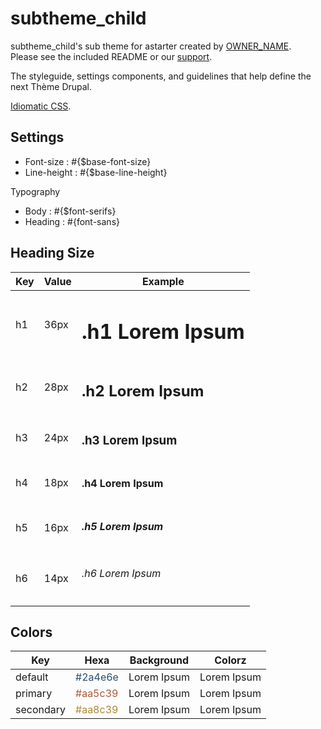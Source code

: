 
# subtheme_child

subtheme_child's sub theme for astarter created by [OWNER_NAME](OWNER_WEBSITE).<br/>Please see the included README or our [support](OWNER_WEBSITE).

The styleguide, settings components, and guidelines that help define the next Thème Drupal.

[Idiomatic CSS](idiomatic.html).

## Settings

* Font-size : #{$base-font-size}
* Line-height : #{$base-line-height}

Typography

* Body : #{$font-serifs}
* Heading : #{font-sans}

## Heading Size

| Key | Value | Example
|-----|-------|--------
| h1  |  36px | <h1>.h1 Lorem Ipsum</h1>
| h2  |  28px | <h2>.h2 Lorem Ipsum</h2>
| h3  |  24px | <h3>.h3 Lorem Ipsum</h3>
| h4  |  18px | <h4>.h4 Lorem Ipsum</h4>
| h5  |  16px | <h5>.h5 Lorem Ipsum</h5>
| h6  |  14px | <h6>.h6 Lorem Ipsum</h6>


## Colors

| Key | Hexa  | Background | Colorz
|-----|-------|------------|--------
| default | <span style="color:#2a4e6e">#2a4e6e</span> | <span class="default-background bl pas" sytle="width:200px;height:30px">Lorem Ipsum</span> | <span class="default-color pas">Lorem Ipsum</span>
| primary | <span style="color:#aa5c39">#aa5c39</span> | <span class="primary-background bl pas" sytle="width:200px;height:30px">Lorem Ipsum</span> | <span class="primary-color pas">Lorem Ipsum</span>
| secondary | <span style="color:#aa8c39">#aa8c39</span> | <span class="secondary-background bl pas" sytle="width:200px;height:30px">Lorem Ipsum</span> | <span class="secondary-color pas">Lorem Ipsum</span>
